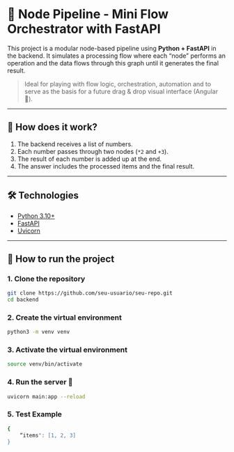 # 🔁 Node Pipeline - Mini Flow Orchestrator with FastAPI

This project is a modular node-based pipeline using **Python + FastAPI** in the backend. It simulates a processing flow where each “node” performs an operation and the data flows through this graph until it generates the final result.

> Ideal for playing with flow logic, orchestration, automation and to serve as the basis for a future drag & drop visual interface (Angular 👀).

---

## 🧠 How does it work?

1. The backend receives a list of numbers.
2. Each number passes through two nodes (`*2` and `+3`).
3. The result of each number is added up at the end.
4. The answer includes the processed items and the final result.

---

## 🛠️ Technologies

- [Python 3.10+](https://www.python.org/)
- [FastAPI](https://fastapi.tiangolo.com/)
- [Uvicorn](https://www.uvicorn.org/)

---

## 🚀 How to run the project

### 1. Clone the repository

```bash
git clone https://github.com/seu-usuario/seu-repo.git
cd backend 
```

### 2. Create the virtual environment 

```bash
python3 -m venv venv
```

### 3. Activate the virtual environment

```bash
source venv/bin/activate
```

### 4. Run the server 🎯

```bash
uvicorn main:app --reload
```

### 5. Test Example

```bash
{
    “items": [1, 2, 3]
}
```
